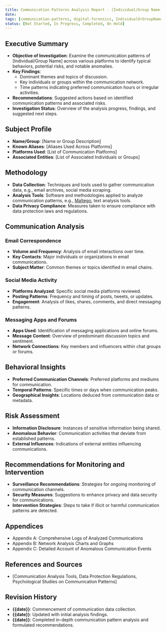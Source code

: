 ```yaml
---
title: Communication Patterns Analysis Report - [Individual/Group Name]
date: 
tags: [communication-patterns, digital-forensics, IndividualOrGroupName]
status: [Not Started, In Progress, Completed, On Hold]
---
```


## Executive Summary
- **Objective of Investigation**: Examine the communication patterns of [Individual/Group Name] across various platforms to identify typical behaviors, potential risks, and notable anomalies.
- **Key Findings**:
  - Dominant themes and topics of discussion.
  - Key individuals or groups within the communication network.
  - Time patterns indicating preferred communication hours or irregular activities.
- **Recommendations**: Suggested actions based on identified communication patterns and associated risks.
- **Investigation Status**: Overview of the analysis progress, findings, and suggested next steps.

## Subject Profile
- **Name/Group**: [Name or Group Description]
- **Known Aliases**: [Aliases Used Across Platforms]
- **Platforms Used**: [List of Communication Platforms]
- **Associated Entities**: [List of Associated Individuals or Groups]

## Methodology
- **Data Collection**: Techniques and tools used to gather communication data, e.g., email archives, social media scraping.
- **Analysis Tools**: Software and methodologies applied to analyze communication patterns, e.g., [Maltego](https://www.maltego.com/), text analysis tools.
- **Data Privacy Compliance**: Measures taken to ensure compliance with data protection laws and regulations.

## Communication Analysis
### Email Correspondence
- **Volume and Frequency**: Analysis of email interactions over time.
- **Key Contacts**: Major individuals or organizations in email communications.
- **Subject Matter**: Common themes or topics identified in email chains.

### Social Media Activity
- **Platforms Analyzed**: Specific social media platforms reviewed.
- **Posting Patterns**: Frequency and timing of posts, tweets, or updates.
- **Engagement**: Analysis of likes, shares, comments, and direct messaging patterns.

### Messaging Apps and Forums
- **Apps Used**: Identification of messaging applications and online forums.
- **Message Content**: Overview of predominant discussion topics and sentiment.
- **Network Connections**: Key members and influencers within chat groups or forums.

## Behavioral Insights
- **Preferred Communication Channels**: Preferred platforms and mediums for communication.
- **Temporal Patterns**: Specific times or days when communication peaks.
- **Geographical Insights**: Locations deduced from communication data or metadata.

## Risk Assessment
- **Information Disclosure**: Instances of sensitive information being shared.
- **Anomalous Behavior**: Communication activities that deviate from established patterns.
- **External Influences**: Indications of external entities influencing communications.

## Recommendations for Monitoring and Intervention
- **Surveillance Recommendations**: Strategies for ongoing monitoring of communication channels.
- **Security Measures**: Suggestions to enhance privacy and data security for communications.
- **Intervention Strategies**: Steps to take if illicit or harmful communication patterns are detected.

## Appendices
- Appendix A: Comprehensive Logs of Analyzed Communications
- Appendix B: Network Analysis Charts and Graphs
- Appendix C: Detailed Account of Anomalous Communication Events

## References and Sources
- [Communication Analysis Tools, Data Protection Regulations, Psychological Studies on Communication Patterns]

## Revision History
- **{{date}}**: Commencement of communication data collection.
- **{{date}}**: Updated with initial analysis findings.
- **{{date}}**: Completed in-depth communication pattern analysis and formulated recommendations.
